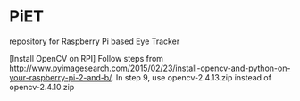 # PiET
repository for Raspberry Pi based Eye Tracker

[Install OpenCV on RPI]
Follow steps from http://www.pyimagesearch.com/2015/02/23/install-opencv-and-python-on-your-raspberry-pi-2-and-b/.
In step 9, use opencv-2.4.13.zip instead of opencv-2.4.10.zip

